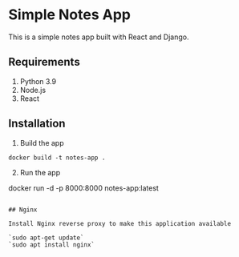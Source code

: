 # Simple Notes App
This is a simple notes app built with React and Django.

## Requirements
1. Python 3.9
2. Node.js
3. React
   
## Installation     
      
1. Build the app    
```    
docker build -t notes-app .   
```

2. Run the app   
         
docker run -d -p 8000:8000 notes-app:latest       
```

## Nginx

Install Nginx reverse proxy to make this application available

`sudo apt-get update`
`sudo apt install nginx`
